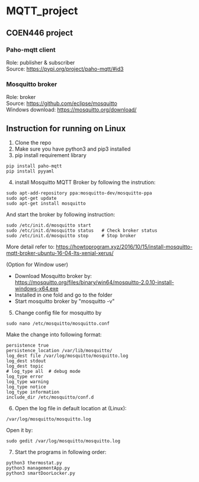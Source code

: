 # MQTT_project
## COEN446 project

### Paho-mqtt client
Role: publisher & subscriber  
Source: https://pypi.org/project/paho-mqtt/#id3

### Mosquitto broker
Role: broker  
Source: https://github.com/eclipse/mosquitto  
Windows download: https://mosquitto.org/download/

## Instruction for running on Linux
1. Clone the repo
2. Make sure you have python3 and pip3 installed
3. pip install requirement library
```
pip install paho-mqtt
pip install pyyaml
```
4. install Mosquitto MQTT Broker by following the instrution: 
```
sudo apt-add-repository ppa:mosquitto-dev/mosquitto-ppa	
sudo apt-get update
sudo apt-get install mosquitto
```
And start the broker by following instruction:
```
sudo /etc/init.d/mosquitto start
sudo /etc/init.d/mosquitto status   # Check broker status
sudo /etc/init.d/mosquitto stop     # Stop broker
```
More detail refer to: https://howtoprogram.xyz/2016/10/15/install-mosquitto-mqtt-broker-ubuntu-16-04-lts-xenial-xerus/  

(Option for Window user)  
- Download Mosquitto broker by: https://mosquitto.org/files/binary/win64/mosquitto-2.0.10-install-windows-x64.exe
- Installed in one fold and go to the folder
- Start mosquitto broker by "mosquitto -v"

5. Change config file for mosquitto by
```
sudo nano /etc/mosquitto/mosquitto.conf
```
Make the change into following format: 
```
persistence true
persistence_location /var/lib/mosquitto/
log_dest file /var/log/mosquitto/mosquitto.log
log_dest stdout
log_dest topic
# log_type all  # debug mode
log_type error
log_type warning
log_type notice
log_type information
include_dir /etc/mosquitto/conf.d
```
6. Open the log file in default location at (Linux):
```
/var/log/mosquitto/mosquitto.log
```
Open it by:
```
sudo gedit /var/log/mosquitto/mosquitto.log
```
7. Start the programs in following order:
```
python3 thermostat.py
python3 managementApp.py
python3 smartDoorLocker.py
```